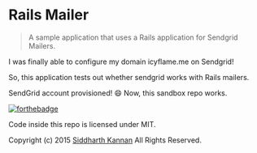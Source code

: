 # Rails Mailer

> A sample application that uses a Rails application for Sendgrid Mailers.

I was finally able to configure my domain icyflame.me on Sendgrid!

So, this application tests out whether sendgrid works with Rails mailers.

SendGrid account provisioned! :smile: Now, this sandbox repo works.

[![forthebadge](http://forthebadge.com/images/badges/built-with-ruby.svg)](http://forthebadge.com)

Code inside this repo is licensed under MIT.

Copyright (c) 2015 [Siddharth Kannan](http://icyflame.github.io) All Rights Reserved.
